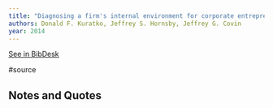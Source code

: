 ```yaml
---
title: "Diagnosing a firm's internal environment for corporate entrepreneurship"
authors: Donald F. Kuratko, Jeffrey S. Hornsby, Jeffrey G. Covin
year: 2014
---
```

[See in BibDesk](x-bdsk://Kuratko-2014aa)

#source

## Notes and Quotes



